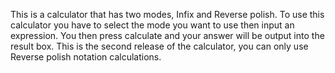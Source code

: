 This is a calculator that has two modes, Infix and Reverse polish.
To use this calculator you have to select the mode you want to use then input an expression. You then press calculate and your answer will be output into the result box.
This is the second release of the calculator, you can only use Reverse polish notation calculations.
